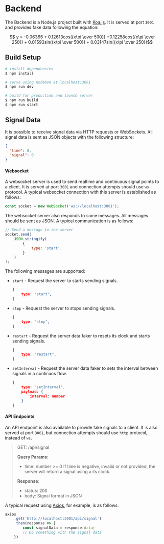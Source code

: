 # Backend

The Backend is a Node.js project built with [Koa.js](https://koajs.com/). It is served at port ```3001``` and provides fake data following the equation:

$$ y = -0.06366 + 0.12613cos({x\pi \over 500}) +0.12258cos({x\pi \over 250}) + 0.01593sin({x\pi \over 500}) + 0.03147sin({x\pi \over 250})$$

## Build Setup

```bash
# install dependencies
$ npm install

# serve using nodemon at localhost:3001
$ npm run dev

# build for production and launch server
$ npm run build
$ npm run start
```

## Signal Data

It is possible to receive signal data via HTTP requests or WebSockets.
All signal data is sent as JSON objects with the following structure:

```json
{
  "time": 0,
  "signal": 0
}
```

#### Websocket

A websocket server is used to send realtime and continuous signal points to a client. It is served at port ```3001``` and connection attempts should use ```ws``` protocol. A typical websocket connection with this server is established as follows:

```javascript
const socket = new WebSocket('ws://localhost:3001');
```

The websocket server also responds to some messages. All messages should be sent as JSON. A typical communication is as follows:

```javascript
// Send a message to the server
socket.send(
    JSON.stringify(
        {
            type: 'start',
        }
    )
);
```

The following messages are supported:

- ```start``` - Request the server to starts sending signals.
    ```json
    {
        type: "start",
    }
    ```

- ```stop``` - Request the server to stops sending signals.
    ```json
    {
        type: "stop",
    }
    ```
- ```restart``` - Request the server data faker to resets its clock and starts sending signals. 
    ```json
    {
        type: "restart",
    }
    ```
- ```setInterval``` - Request the server data faker to sets the interval between signals in a continuos flow.
    ```json
    {
        type: "setInterval",
        payload: {
            interval: number
        }
    }
    ```

#### API Endpoints

An API endpoint is also available to provide fake signals to a client. It is also served at port ```3001```, but connection attempts should use ```http``` protocol, instead of ```ws```. 

> GET: /api/signal 
> 
> __Query Params__:
> - time: number >= 0
>     If time is negative, invalid or not provided,
>     the server will return a signal using a its
>     clock.
> 
> __Response__:
> - status: 200
> - body: Signal format in JSON

A typical request using [Axios](https://axios-http.com/), for example, is as follows:

```javascript
axios
    .get('http://localhost:3001/api/signal')
    .then(response => {
        const signalData = response.data;
        // Do something with the signal data
    })
```





